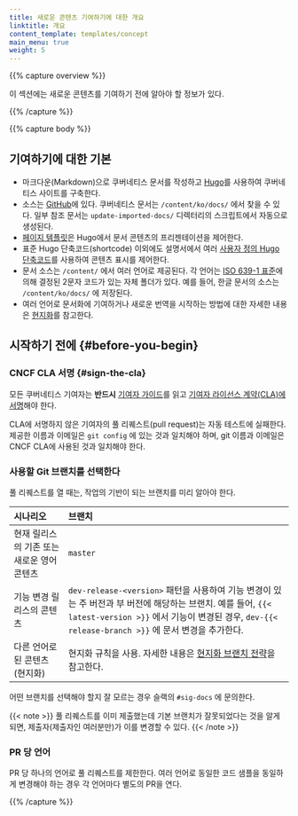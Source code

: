 ```yaml
---
title: 새로운 콘텐츠 기여하기에 대한 개요
linktitle: 개요
content_template: templates/concept
main_menu: true
weight: 5
---
```


{{% capture overview %}}

이 섹션에는 새로운 콘텐츠를 기여하기 전에 알아야 할 정보가 있다.


{{% /capture %}}

{{% capture body %}}

## 기여하기에 대한 기본

- 마크다운(Markdown)으로 쿠버네티스 문서를 작성하고 [Hugo](https://gohugo.io/)를 사용하여 쿠버네티스 사이트를 구축한다.
- 소스는 [GitHub](https://github.com/kubernetes/website)에 있다. 쿠버네티스 문서는 `/content/ko/docs/` 에서 찾을 수 있다. 일부 참조 문서는 `update-imported-docs/` 디렉터리의 스크립트에서 자동으로 생성된다.
- [페이지 템플릿](/docs/contribute/style/page-templates/)은 Hugo에서 문서 콘텐츠의 프리젠테이션을 제어한다.
- 표준 Hugo 단축코드(shortcode) 이외에도 설명서에서 여러 [사용자 정의 Hugo 단축코드](/docs/contribute/style/hugo-shortcodes/)를 사용하여 콘텐츠 표시를 제어한다.
- 문서 소스는 `/content/` 에서 여러 언어로 제공된다. 각 언어는 [ISO 639-1 표준](https://www.loc.gov/standards/iso639-2/php/code_list.php)에 의해 결정된 2문자 코드가 있는 자체 폴더가 있다. 예를 들어, 한글 문서의 소스는 `/content/ko/docs/` 에 저장된다.
- 여러 언어로 문서화에 기여하거나 새로운 번역을 시작하는 방법에 대한 자세한 내용은 [현지화](/ko/docs/contribute/localization_ko/)를 참고한다.

## 시작하기 전에 {#before-you-begin}

### CNCF CLA 서명 {#sign-the-cla}

모든 쿠버네티스 기여자는 **반드시** [기여자 가이드](https://github.com/kubernetes/community/blob/master/contributors/guide/README.md)를 읽고 [기여자 라이선스 계약(CLA)에 서명](https://github.com/kubernetes/community/blob/master/CLA.md)해야 한다.

CLA에 서명하지 않은 기여자의 풀 리퀘스트(pull request)는 자동 테스트에 실패한다. 제공한 이름과 이메일은 `git config` 에 있는 것과 일치해야 하며, git 이름과 이메일은 CNCF CLA에 사용된 것과 일치해야 한다.

### 사용할 Git 브랜치를 선택한다

풀 리퀘스트를 열 때는, 작업의 기반이 되는 브랜치를 미리 알아야 한다.

시나리오   | 브랜치
:---------|:------------
현재 릴리스의 기존 또는 새로운 영어 콘텐츠 | `master`
기능 변경 릴리스의 콘텐츠 | `dev-release-<version>` 패턴을 사용하여 기능 변경이 있는 주 버전과 부 버전에 해당하는 브랜치. 예를 들어, `{{< latest-version >}}` 에서 기능이 변경된 경우, ``dev-{{< release-branch >}}`` 에 문서 변경을 추가한다.
다른 언어로된 콘텐츠(현지화) | 현지화 규칙을 사용. 자세한 내용은 [현지화 브랜치 전략](/docs/contribute/localization/#branching-strategy)을 참고한다.


어떤 브랜치를 선택해야 할지 잘 모르는 경우 슬랙의 `#sig-docs` 에 문의한다.

{{< note >}}
풀 리퀘스트를 이미 제출했는데 기본 브랜치가 잘못되었다는 것을 알게 되면,
제출자(제출자인 여러분만)가 이를 변경할 수 있다.
{{< /note >}}

### PR 당 언어

PR 당 하나의 언어로 풀 리퀘스트를 제한한다. 여러 언어로 동일한 코드 샘플을 동일하게 변경해야 하는 경우 각 언어마다 별도의 PR을 연다.


{{% /capture %}}
